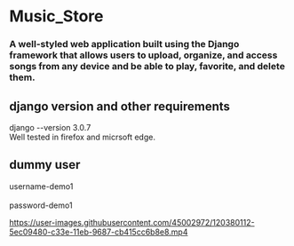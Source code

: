 
# Music_Store
### A well-styled web application built using the Django framework that allows users to upload, organize, and access songs from any device and be able to play, favorite, and delete them.

## django version and other requirements
  django --version 3.0.7 </br>
  Well tested in firefox and micrsoft edge.

## dummy user
 username-demo1 </br>   
 password-demo1
  
https://user-images.githubusercontent.com/45002972/120380112-5ec09480-c33e-11eb-9687-cb415cc6b8e8.mp4




